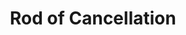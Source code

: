 ---
title: "Rod of Cancellation"

item:
  aura: "Strong abjuration"
  casterLevel: "17th"
  prerequisites:
    feats: ["{% feat_link craft-rod %}"]
    spells: ["{% spell_link mages-disjunction %}"]
    special: []
  marketPrice: 11000
  description: |
    This dreaded rod is a bane to magic items, for its touch drains an item of all magical properties. The item touched must make a DC 23 Will save to prevent the rod from draining it. If a creature is holding it at the time, then the item can use the holder's Will save bonus in place of its own if the holder's is better. In such cases, contact is made by making a melee touch attack roll. Upon draining an item, the rod itself becomes brittle and cannot be used again. Drained items are only restorable by {% spell_link wish %} or {% spell_link miracle %}. (If a _sphere of annihilation_ and a _rod of cancellation_ negate each other, nothing can restore either of them.)
---